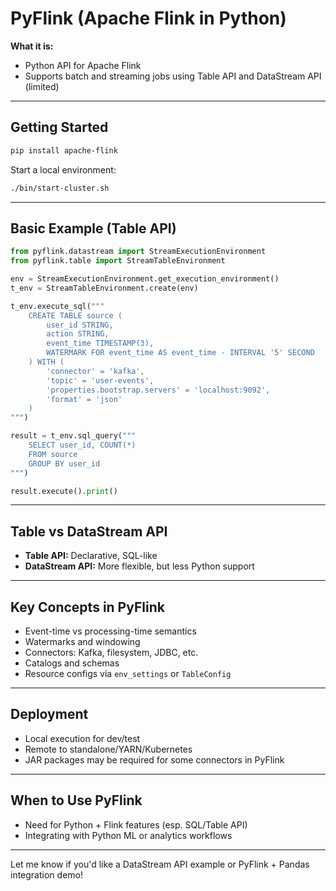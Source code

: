 # PyFlink (Apache Flink in Python)

**What it is:**
- Python API for Apache Flink
- Supports batch and streaming jobs using Table API and DataStream API (limited)

---

## Getting Started

```bash
pip install apache-flink
```

Start a local environment:
```bash
./bin/start-cluster.sh
```

---

## Basic Example (Table API)
```python
from pyflink.datastream import StreamExecutionEnvironment
from pyflink.table import StreamTableEnvironment

env = StreamExecutionEnvironment.get_execution_environment()
t_env = StreamTableEnvironment.create(env)

t_env.execute_sql("""
    CREATE TABLE source (
        user_id STRING,
        action STRING,
        event_time TIMESTAMP(3),
        WATERMARK FOR event_time AS event_time - INTERVAL '5' SECOND
    ) WITH (
        'connector' = 'kafka',
        'topic' = 'user-events',
        'properties.bootstrap.servers' = 'localhost:9092',
        'format' = 'json'
    )
""")

result = t_env.sql_query("""
    SELECT user_id, COUNT(*)
    FROM source
    GROUP BY user_id
""")

result.execute().print()
```

---

## Table vs DataStream API
- **Table API:** Declarative, SQL-like
- **DataStream API:** More flexible, but less Python support

---

## Key Concepts in PyFlink
- Event-time vs processing-time semantics
- Watermarks and windowing
- Connectors: Kafka, filesystem, JDBC, etc.
- Catalogs and schemas
- Resource configs via `env_settings` or `TableConfig`

---

## Deployment
- Local execution for dev/test
- Remote to standalone/YARN/Kubernetes
- JAR packages may be required for some connectors in PyFlink

---

## When to Use PyFlink
- Need for Python + Flink features (esp. SQL/Table API)
- Integrating with Python ML or analytics workflows

---

Let me know if you'd like a DataStream API example or PyFlink + Pandas integration demo!

